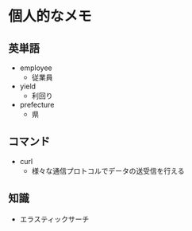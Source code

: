# 個人的なメモ
## 英単語
* employee
  * 従業員
* yield
  * 利回り
* prefecture
  * 県
## コマンド
* curl
  * 様々な通信プロトコルでデータの送受信を行える
## 知識
* エラスティックサーチ
